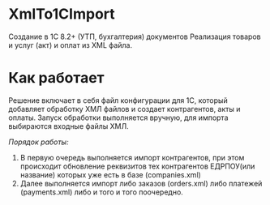 # XmlTo1CImport
Создание в 1С 8.2+ (УТП, бухгалтерия) документов Реализация товаров и услуг (акт) и оплат из XML файла.

# Как работает
Решение включает в себя файл конфигурации для 1С, который добавляет обработку ХМЛ файлов и создает контрагентов, акты и оплаты. Запуск обработки выполняется вручную, для импорта выбираются входные файлы ХМЛ.

_Порядок работы:_
1) В первую очередь выполняется импорт контрагентов, при этом происходит обновление реквизитов тех контрагентов ЕДРПОУ(или название) которых уже есть в базе (companies.xml) 
2) Далее выполняется импорт либо заказов (orders.xml) либо платежей (payments.xml) либо и того и того поочередно.
